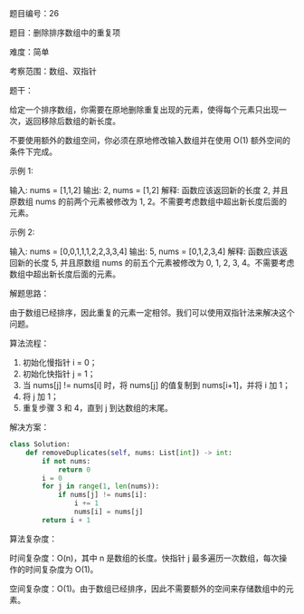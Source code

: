 题目编号：26

题目：删除排序数组中的重复项

难度：简单

考察范围：数组、双指针

题干：

给定一个排序数组，你需要在原地删除重复出现的元素，使得每个元素只出现一次，返回移除后数组的新长度。

不要使用额外的数组空间，你必须在原地修改输入数组并在使用 O(1) 额外空间的条件下完成。

示例 1:

输入: nums = [1,1,2]
输出: 2, nums = [1,2]
解释: 函数应该返回新的长度 2, 并且原数组 nums 的前两个元素被修改为 1, 2。不需要考虑数组中超出新长度后面的元素。

示例 2:

输入: nums = [0,0,1,1,1,2,2,3,3,4]
输出: 5, nums = [0,1,2,3,4]
解释: 函数应该返回新的长度 5, 并且原数组 nums 的前五个元素被修改为 0, 1, 2, 3, 4。不需要考虑数组中超出新长度后面的元素。

解题思路：

由于数组已经排序，因此重复的元素一定相邻。我们可以使用双指针法来解决这个问题。

算法流程：

1. 初始化慢指针 i = 0；
2. 初始化快指针 j = 1；
3. 当 nums[j] != nums[i] 时，将 nums[j] 的值复制到 nums[i+1]，并将 i 加 1；
4. 将 j 加 1；
5. 重复步骤 3 和 4，直到 j 到达数组的末尾。

解决方案：

```python
class Solution:
    def removeDuplicates(self, nums: List[int]) -> int:
        if not nums:
            return 0
        i = 0
        for j in range(1, len(nums)):
            if nums[j] != nums[i]:
                i += 1
                nums[i] = nums[j]
        return i + 1
```

算法复杂度：

时间复杂度：O(n)，其中 n 是数组的长度。快指针 j 最多遍历一次数组，每次操作的时间复杂度为 O(1)。

空间复杂度：O(1)。由于数组已经排序，因此不需要额外的空间来存储数组中的元素。
